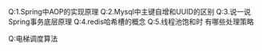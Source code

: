 Q:1.Spring中AOP的实现原理
Q:2.Mysql中主键自增和UUID的区别
Q:3.说一说Spring事务底层原理
Q:4.redis哈希槽的概念
Q:5.线程池饱和时 有哪些处理策略

Q:电梯调度算法